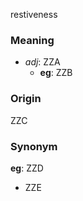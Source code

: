 restiveness
### Meaning
+ _adj_: ZZA
    + __eg__: ZZB

### Origin

ZZC

### Synonym

__eg__: ZZD

+ ZZE


